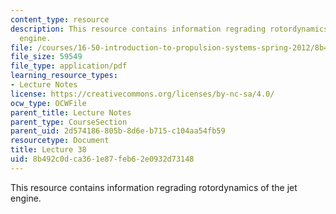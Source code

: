 ```yaml
---
content_type: resource
description: This resource contains information regrading rotordynamics of the jet
  engine.
file: /courses/16-50-introduction-to-propulsion-systems-spring-2012/8b492c0dca361e87feb62e0932d73148_MIT16_50S12_lec38.pdf
file_size: 59549
file_type: application/pdf
learning_resource_types:
- Lecture Notes
license: https://creativecommons.org/licenses/by-nc-sa/4.0/
ocw_type: OCWFile
parent_title: Lecture Notes
parent_type: CourseSection
parent_uid: 2d574186-805b-8d6e-b715-c104aa54fb59
resourcetype: Document
title: Lecture 38
uid: 8b492c0d-ca36-1e87-feb6-2e0932d73148
---
```

This resource contains information regrading rotordynamics of the jet engine.